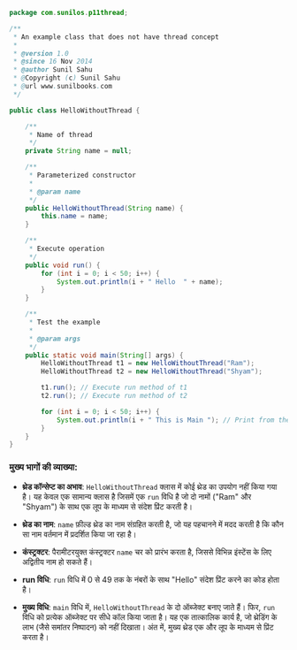 ```java
package com.sunilos.p11thread;

/**
 * An example class that does not have thread concept
 * 
 * @version 1.0
 * @since 16 Nov 2014
 * @author Sunil Sahu
 * @Copyright (c) Sunil Sahu
 * @url www.sunilbooks.com
 */

public class HelloWithoutThread {

    /**
     * Name of thread
     */
    private String name = null;

    /**
     * Parameterized constructor
     * 
     * @param name
     */
    public HelloWithoutThread(String name) {
        this.name = name;
    }

    /**
     * Execute operation
     */
    public void run() {
        for (int i = 0; i < 50; i++) {
            System.out.println(i + " Hello  " + name);
        }
    }

    /**
     * Test the example
     * 
     * @param args
     */
    public static void main(String[] args) {
        HelloWithoutThread t1 = new HelloWithoutThread("Ram");
        HelloWithoutThread t2 = new HelloWithoutThread("Shyam");

        t1.run(); // Execute run method of t1
        t2.run(); // Execute run method of t2

        for (int i = 0; i < 50; i++) {
            System.out.println(i + " This is Main "); // Print from the main thread
        }
    }
}
```

### मुख्य भागों की व्याख्या:

- **थ्रेड कॉन्सेप्ट का अभाव**: `HelloWithoutThread` क्लास में कोई थ्रेड का उपयोग नहीं किया गया है। यह केवल एक सामान्य क्लास है जिसमें एक `run` विधि है जो दो नामों ("Ram" और "Shyam") के साथ एक लूप के माध्यम से संदेश प्रिंट करती है।

- **थ्रेड का नाम**: `name` फ़ील्ड थ्रेड का नाम संग्रहित करती है, जो यह पहचानने में मदद करती है कि कौन सा नाम वर्तमान में प्रदर्शित किया जा रहा है।

- **कंस्ट्रक्टर**: पैरामीटरयुक्त कंस्ट्रक्टर `name` चर को प्रारंभ करता है, जिससे विभिन्न इंस्टेंस के लिए अद्वितीय नाम हो सकते हैं।

- **run विधि**: `run` विधि में 0 से 49 तक के नंबरों के साथ "Hello" संदेश प्रिंट करने का कोड होता है।

- **मुख्य विधि**: `main` विधि में, `HelloWithoutThread` के दो ऑब्जेक्ट बनाए जाते हैं। फिर, `run` विधि को प्रत्येक ऑब्जेक्ट पर सीधे कॉल किया जाता है। यह एक तात्कालिक कार्य है, जो थ्रेडिंग के लाभ (जैसे समांतर निष्पादन) को नहीं दिखाता। अंत में, मुख्य थ्रेड एक और लूप के माध्यम से प्रिंट करता है।
